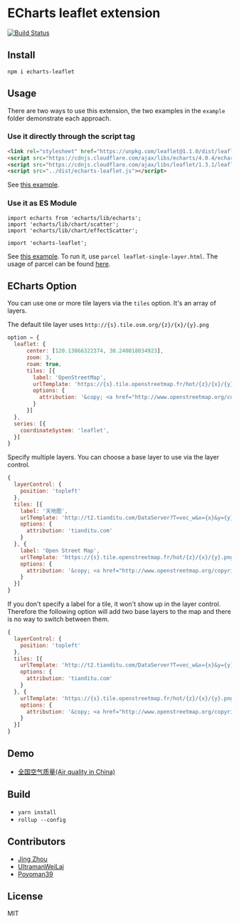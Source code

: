 # ECharts leaflet extension

[![Build Status](https://travis-ci.org/gnijuohz/echarts-leaflet.svg?branch=master)](https://travis-ci.org/gnijuohz/echarts-leaflet)

## Install

`npm i echarts-leaflet`

## Usage

There are two ways to use this extension, the two examples in the `example` folder demonstrate each approach.

### Use it directly through the script tag

```html
<link rel="stylesheet" href="https://unpkg.com/leaflet@1.1.0/dist/leaflet.css" integrity="sha512-wcw6ts8Anuw10Mzh9Ytw4pylW8+NAD4ch3lqm9lzAsTxg0GFeJgoAtxuCLREZSC5lUXdVyo/7yfsqFjQ4S+aKw==" crossorigin="" />
<script src="https://cdnjs.cloudflare.com/ajax/libs/echarts/4.0.4/echarts-en.js"></script>
<script src="https://cdnjs.cloudflare.com/ajax/libs/leaflet/1.3.1/leaflet.js"></script>
<script src="../dist/echarts-leaflet.js"></script>
```

See [this example](./example/leaflet-multiple-layers.html).

### Use it as ES Module

```
import echarts from 'echarts/lib/echarts';
import 'echarts/lib/chart/scatter';
import 'echarts/lib/chart/effectScatter';

import 'echarts-leaflet';
```

See [this example](./example/leaflet-single-layer.html). To run it, use `parcel leaflet-single-layer.html`. The usage of parcel can be found [here](https://parceljs.org/).

## ECharts Option

You can use one or more tile layers via the `tiles` option. It's an array of
layers.

The default tile layer uses `http://{s}.tile.osm.org/{z}/{x}/{y}.png`

```javascript
option = {
  leaflet: {
      center: [120.13066322374, 30.240018034923],
      zoom: 3,
      roam: true,
      tiles: [{
        label: 'OpenStreetMap',
        urlTemplate: 'https://{s}.tile.openstreetmap.fr/hot/{z}/{x}/{y}.png',
        options: {
          attribution: '&copy; <a href="http://www.openstreetmap.org/copyright">OpenStreetMap</a>, Tiles courtesy of <a href="http://hot.openstreetmap.org/" target="_blank">Humanitarian OpenStreetMap Team</a>'
        }
      }]
  },
  series: [{
    coordinateSystem: 'leaflet',
  }]
}
```

Specify multiple layers. You can choose a base layer to use via the layer control.

```javascript
{
  layerControl: {
    position: 'topleft'
  },
  tiles: [{
    label: '天地图',
    urlTemplate: 'http://t2.tianditu.com/DataServer?T=vec_w&x={x}&y={y}&l={z}',
    options: {
      attribution: 'tianditu.com'
    }
  }, {
    label: 'Open Street Map',
    urlTemplate: 'https://{s}.tile.openstreetmap.fr/hot/{z}/{x}/{y}.png',
    options: {
      attribution: '&copy; <a href="http://www.openstreetmap.org/copyright">OpenStreetMap</a>, Tiles courtesy of <a href="http://hot.openstreetmap.org/" target="_blank">Humanitarian OpenStreetMap Team</a>'
    }
  }]
}
```

If you don't specify a label for a tile, it won't show up in the layer control. Therefore the following option will add two base layers to the map and there is no way to switch between them.

```javascript
{
  layerControl: {
    position: 'topleft'
  },
  tiles: [{
    urlTemplate: 'http://t2.tianditu.com/DataServer?T=vec_w&x={x}&y={y}&l={z}',
    options: {
      attribution: 'tianditu.com'
    }
  }, {
    urlTemplate: 'https://{s}.tile.openstreetmap.fr/hot/{z}/{x}/{y}.png',
    options: {
      attribution: '&copy; <a href="http://www.openstreetmap.org/copyright">OpenStreetMap</a>, Tiles courtesy of <a href="http://hot.openstreetmap.org/" target="_blank">Humanitarian OpenStreetMap Team</a>'
    }
  }]
}
```


## Demo

- [全国空气质量(Air quality in China)](http://gnijuohz.github.io/echarts-leaflet/example/leaflet-multiple-layers.html)

## Build

- `yarn install`
- `rollup --config`

## Contributors

- [Jing Zhou](https://github.com/gnijuohz)
- [UltramanWeiLai](https://github.com/UltramanWeiLai)
- [Poyoman39](https://github.com/Poyoman39)

## License

MIT
